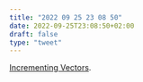 ```yaml
---
title: "2022 09 25 23 08 50"
date: 2022-09-25T23:08:50+02:00
draft: false
type: "tweet"
---
```


[Incrementing Vectors](https://travisdowns.github.io/blog/2019/08/26/vector-inc.html).
